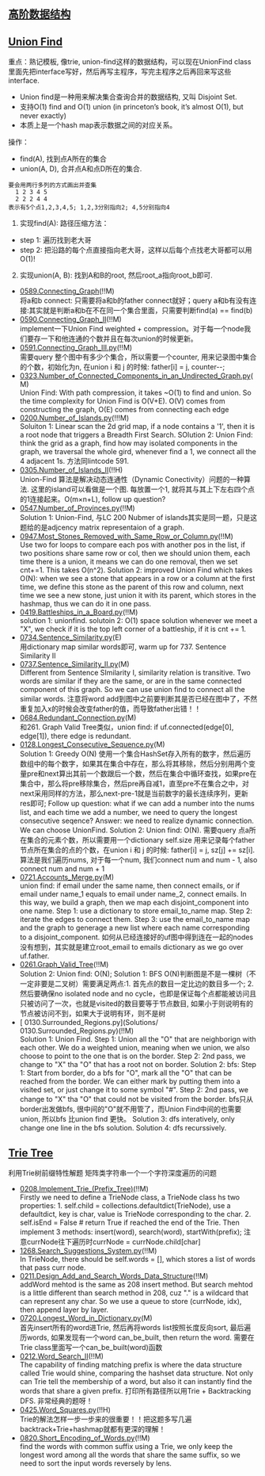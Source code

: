 ## [高阶数据结构]()

## [Union Find]()

重点：熟记模板, 像trie, union-find这样的数据结构，可以现在UnionFind class里面先把interface写好，然后再写主程序，写完主程序之后再回来写这些interface.

* Union find是一种用来解决集合查询合并的数据结构, 又叫 Disjoint Set.
* 支持O(1) find and O(1) union (in princeton’s book, it’s almost O(1), but never exactly)
* 本质上是一个hash map表示数据之间的对应关系。

操作：
* find(A), 找到点A所在的集合
* union(A, D), 合并点A和点D所在的集合.

```
要会用两行多列的方式画出并查集
  1 2 3 4 5
  2 2 2 4 4
表示有5个点1,2,3,4,5; 1,2,3分别指向2; 4,5分别指向4
```

1. 实现find(A): 路径压缩方法：
* step 1: 遍历找到老大哥
* step 2: 把沿路的每个点直接指向老大哥，这样以后每个点找老大哥都可以用O(1)!

2. 实现union(A, B): 找到A和B的root, 然后root_a指向root_b即可.

- [0589.Connecting_Graph](Solutions/0589.Connecting_Graph.py)(!!M)  <br>
将a和b connect: 只需要将a和b的father connect就好；query a和b有没有连接:其实就是判断a和b在不在同一个集合里面，只需要判断find(a) == find(b)
- [0590.Connecting_Graph_II](Solutions/0590.Connecting_Graph_II.py)(!!M)  <br>
implement一下Union Find weighted + compression。对于每一个node我们要存一下和他连通的个数并且在每次union的时候更新。
- [0591.Connecting_Graph_III.py](Solutions/0591.Connecting_Graph_III.py)(!!M)  <br>
需要query 整个图中有多少个集合，所以需要一个counter, 用来记录图中集合的个数，初始化为n, 在union i 和 j 的时候: father[i] = j, counter--;
- [0323.Number_of_Connected_Components_in_an_Undirected_Graph.py](Solutions/0323.Number_of_Connected_Components_in_an_Undirected_Graph.py)(M)  <br>
Union Find: With path compression, it takes ~O(1) to find and union. So the time complexity for Union Find is O(V+E). O(V) comes from constructing the graph, O(E) comes from connecting each edge
- [0200.Number_of_Islands.py](Solutions/0200.Number_of_Islands.py)(!!!M)  <br>
Soluiton 1: Linear scan the 2d grid map, if a node contains a '1', then it is a root node that triggers a Breadth First Search.
SOlution 2: Union Find: think the grid as a graph, find how may isolated components in the graph, we traversal the whole gird, whenever find a 1, we connect all the 4 adjacent 1s. 方法同lintcode 591.
- [0305.Number_of_Islands_II](Solutions/0305.Number_of_Islands_II.py)(!!H)  <br>
Union-Find 算法是解决动态连通性（Dynamic Conectivity）问题的一种算法. 这里的island可以看做是一个图. 每放置一个1, 就将其与其上下左右四个点的1连接起来。O(m×n+L), follow up question?
- [0547.Number_of_Provinces.py](Solutions/0547.Number_of_Provinces.py)(!!M)  <br>
Solution 1: Union-Find, 与LC 200 Nubmer of islands其实是同一题，只是这题给的是adjcency matrix representaion of a graph.
- [0947.Most_Stones_Removed_with_Same_Row_or_Column.py](Solutions/0947.Most_Stones_Removed_with_Same_Row_or_Column.py)(!!M)  <br>
Use two for loops to compare each pos with another pos in the list, if two positions share same row or col, then we should union them, each time there is a union, it means we can do one removal, then we set cnt+=1. This takes O(n^2). Solution 2: improved Union Find which takes O(N): when we see a stone that appears in a row or a column at the first time, we define this stone as the parent of this row and column, next time we see a new stone, just union it with its parent, which stores in the hashmap, thus we can do it in one pass.
- [0419.Battleships_in_a_Board.py](Solutions/0419.Battleships_in_a_Board.py)(!!M)  <br>
solution 1: unionfind. solutoin 2: O(1) space solution whenever we meet a "X", we check if it is the top left corner of a battleship, if it is cnt += 1.
- [0734.Sentence_Similarity.py](Solutions/0734.Sentence_Similarity.py)(E)  <br>
用dictionary map similar words即可, warm up for 737. Sentence Similarity II
- [0737.Sentence_Similarity_II.py](Solutions/0737.Sentence_Similarity_II.py)(M)  <br>
Different from Sentence SImilarity I, similarity relation is transitive. Two words are similar if they are the same, or are in the same connected component of this graph. So we can use union find to connect all the similar words. 注意将word add到图中之前要判断其是否已经在图中了，不然重复加入x的时候会改变father的值，而导致father出错！！
- [0684.Redundant_Connection.py](Solutions/0684.Redundant_Connection.py)(M)  <br>
和261. Graph Valid Tree类似，union find: if uf.connected(edge[0], edge[1]), there edge is redundant.
- [0128.Longest_Consecutive_Sequence.py](Solutions/0128.Longest_Consecutive_Sequence.py)(M)  <br>
Solution 1: Greedy O(N) 使用一个集合HashSet存入所有的数字，然后遍历数组中的每个数字，如果其在集合中存在，那么将其移除，然后分别用两个变量pre和next算出其前一个数跟后一个数，然后在集合中循环查找，如果pre在集合中，那么将pre移除集合，然后pre再自减1，直至pre不在集合之中，对next采用同样的方法，那么next-pre-1就是当前数字的最长连续序列，更新res即可; Follow up question: what if we can add a number into the nums list, and each time we add a number, we need to query the longest consecutive seqence? Answer: we need to realize dynamic connection. We can choose UnionFind. Solution 2: Union find: O(N). 需要query 点a所在集合的元素个数，所以需要用一个dictionary self.size 用来记录每个father节点所在集合的点的个数，在union i 和 j 的时候: father[i] = j, sz[j] += sz[i]. 算法是我们遍历nums, 对于每一个num, 我们connect num and num - 1, also connect num and num + 1
- [0721.Accounts_Merge.py](Solutions/0721.Accounts_Merge.py)(M)  <br>
union find: if email under the same name, then connect emails, or if email under name_1 equals to email under name_2, connect emails. In this way, we build a graph, then we map each disjoint_component into one name. Step 1: use a dictionary to store email_to_name map. Step 2: iterate the edges to connect them. Step 3: use the email_to_name map and the graph to generage a new list where each name corresponding to a disjoint_component. 如何从已经连接好的uf图中得到连在一起的nodes没有想到，其实就是建立root_email to emails dictionary as we go over uf.father.
- [0261.Graph_Valid_Tree](Solutions/0261.Graph_Valid_Tree.py)(!!M)  <br>
 Solution 2: Union find: O(N); 
 Solution 1: BFS O(N)判断图是不是一棵树（不一定非要是二叉树）需要满足两点:1. 首先点的数目一定比边的数目多一个; 2. 然后要确保no isolated node and no cycle，也即是保证每个点都能被访问且只被访问了一次，也就是visited的数目要等于节点数目, 如果小于则说明有的节点被访问不到，如果大于说明有环，则不是树
- [ 0130.Surrounded_Regions.py](Solutions/ 0130.Surrounded_Regions.py)(!!M)  <br>
Solution 1: Union Find. Step 1: Union all the "O" that are neighborign with each other. We do a weighted union, meaning when we union, we also choose to point to the one that is on the border. Step 2: 2nd pass, we change to "X" tha "O" that has a root not on border. 
Solution 2: bfs: Step 1: Start from border, do a bfs for "O", mark all the "O" that can be reached from the border. We can either mark by putting them into a visited set, or just change it to some symbol "#". Step 2: 2nd pass, we change to "X" tha "O" that could not be visited from the border. bfs只从border出发做bfs, 很中间的"O"就不用管了，而Union Find中间的也需要union, 所以bfs 比union find 更快。
Solution 3: dfs interatively, only change one line in the bfs solution. 
Solution 4: dfs recurssively.

## [Trie Tree](字典树)
利用Trie树前缀特性解题
矩阵类字符串一个一个字符深度遍历的问题
- [0208.Implement_Trie_(Prefix_Tree)](Solutions/0208.Implement_Trie_(Prefix_Tree).py)(!!M)  <br>
Firstly we need to define a TrieNode class, a TrieNode class hs two properties: 1. self.child = collections.defaultdict(TrieNode), use a defaultdict, key is char, value is TrieNode corresponding to the char. 2. self.isEnd = False # return True if reached the end of the Trie. Then implement 3 methods: insert(word), search(word), startWith(prefix); 注意currNode往下遍历时currNode = currNode.child[char]
- [1268.Search_Suggestions_System.py](Solutions/1268.Search_Suggestions_System.py)(!!M)  <br>
In TrieNode, there should be self.words = [], which stores a list of words that pass curr node.
- [0211.Design_Add_and_Search_Words_Data_Structure](Solutions/0211.Design_Add_and_Search_Words_Data_Structure.py)(!!M)  <br>
addWord mehtod is the same as 208 insert method. But search mehtod is a little different than search method in 208, cuz "." is a wildcard that can represent any char. So we use a queue to store (currNode, idx), then append layer by layer.
- [0720.Longest_Word_in_Dictionary.py](Solutions/0720.Longest_Word_in_Dictionary.py)(M)  <br>
首先insert所有的word进Trie, 然后再将words list按照长度反向sort, 最后遍历words, 如果发现有一个word can_be_built, then return the word. 需要在Trie class里面写一个can_be_built(word)函数
- [0212.Word_Search_II](Solutions/0212.Word_Search_II.py)(!!M)  <br>
The capability of finding matching prefix is where the data structure called Trie would shine, comparing the hashset data structure. Not only can Trie tell the membership of a word, but also it can instantly find the words that share a given prefix. 打印所有路径所以用Trie + Backtracking DFS. 非常经典的题呀！
- [0425.Word_Squares.py](Solutions/0425.Word_Squares.py)(!!H)  <br>
Trie的解法怎样一步一步来的很重要！！把这题多写几遍backtrack+Trie+hashmap就都有更深的理解！
- [0820.Short_Encoding_of_Words.py](Solutions/0820.Short_Encoding_of_Words.py)(!!M)  <br>
find the words with common suffix using a Trie, we only keep the longest word among all the words that share the same suffix, so we need to sort the input words reversely by lens.



